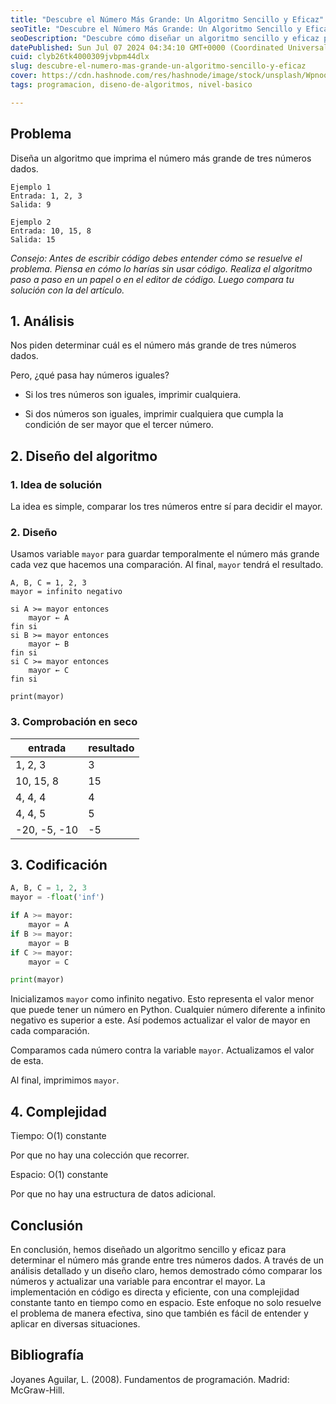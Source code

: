```yaml
---
title: "Descubre el Número Más Grande: Un Algoritmo Sencillo y Eficaz"
seoTitle: "Descubre el Número Más Grande: Un Algoritmo Sencillo y Eficaz"
seoDescription: "Descubre cómo diseñar un algoritmo sencillo y eficaz para encontrar el número más grande entre tres valores dados. Aprende paso a paso con ejemplo práctico."
datePublished: Sun Jul 07 2024 04:34:10 GMT+0000 (Coordinated Universal Time)
cuid: clyb26tk4000309jvbpm44dlx
slug: descubre-el-numero-mas-grande-un-algoritmo-sencillo-y-eficaz
cover: https://cdn.hashnode.com/res/hashnode/image/stock/unsplash/Wpnoqo2plFA/upload/aafcfa7ed20d5342269a24fc31e090d9.jpeg
tags: programacion, diseno-de-algoritmos, nivel-basico

---
```


## Problema

Diseña un algoritmo que imprima el número más grande de tres números dados.

```plaintext
Ejemplo 1
Entrada: 1, 2, 3
Salida: 9
```

```plaintext
Ejemplo 2
Entrada: 10, 15, 8
Salida: 15
```

*Consejo: Antes de escribir código debes entender cómo se resuelve el problema. Piensa en cómo lo harías sin usar código. Realiza el algoritmo paso a paso en un papel o en el editor de código. Luego compara tu solución con la del artículo.*

## 1\. Análisis

Nos piden determinar cuál es el número más grande de tres números dados.

Pero, ¿qué pasa hay números iguales?

* Si los tres números son iguales, imprimir cualquiera.
    
* Si dos números son iguales, imprimir cualquiera que cumpla la condición de ser mayor que el tercer número.
    

## 2\. Diseño del algoritmo

### 1\. Idea de solución

La idea es simple, comparar los tres números entre sí para decidir el mayor.

### 2\. Diseño

Usamos variable `mayor` para guardar temporalmente el número más grande cada vez que hacemos una comparación. Al final, `mayor` tendrá el resultado.

```plaintext
A, B, C = 1, 2, 3
mayor = infinito negativo

si A >= mayor entonces
    mayor ← A
fin si
si B >= mayor entonces
    mayor ← B
fin si
si C >= mayor entonces
    mayor ← C
fin si

print(mayor)
```

### 3\. Comprobación en seco

| entrada | resultado |
| --- | --- |
| 1, 2, 3 | 3 |
| 10, 15, 8 | 15 |
| 4, 4, 4 | 4 |
| 4, 4, 5 | 5 |
| \-20, -5, -10 | \-5 |

## 3\. Codificación

```python
A, B, C = 1, 2, 3
mayor = -float('inf')

if A >= mayor:
    mayor = A
if B >= mayor:
    mayor = B
if C >= mayor:
    mayor = C

print(mayor)
```

Inicializamos `mayor` como infinito negativo. Esto representa el valor menor que puede tener un número en Python. Cualquier número diferente a infinito negativo es superior a este. Así podemos actualizar el valor de mayor en cada comparación.

Comparamos cada número contra la variable `mayor`. Actualizamos el valor de esta.

Al final, imprimimos `mayor`.

## 4\. Complejidad

Tiempo: O(1) constante

Por que no hay una colección que recorrer.

Espacio: O(1) constante

Por que no hay una estructura de datos adicional.

## Conclusión

En conclusión, hemos diseñado un algoritmo sencillo y eficaz para determinar el número más grande entre tres números dados. A través de un análisis detallado y un diseño claro, hemos demostrado cómo comparar los números y actualizar una variable para encontrar el mayor. La implementación en código es directa y eficiente, con una complejidad constante tanto en tiempo como en espacio. Este enfoque no solo resuelve el problema de manera efectiva, sino que también es fácil de entender y aplicar en diversas situaciones.

## Bibliografía

Joyanes Aguilar, L. (2008). Fundamentos de programación. Madrid: McGraw-Hill.